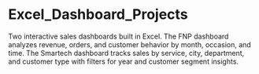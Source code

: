 # Excel_Dashboard_Projects
Two interactive sales dashboards built in Excel. The FNP dashboard analyzes revenue, orders, and customer behavior by month, occasion, and time. The Smartech dashboard tracks sales by service, city, department, and customer type with filters for year and customer segment insights.
